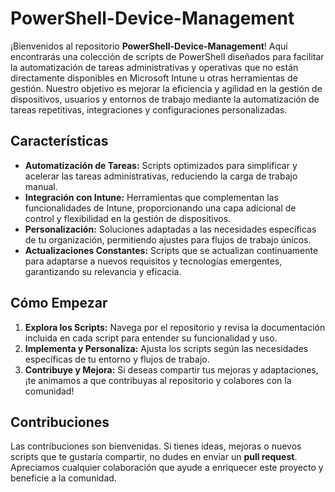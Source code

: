 # PowerShell-Device-Management

¡Bienvenidos al repositorio **PowerShell-Device-Management**! Aquí encontrarás una colección de scripts de PowerShell diseñados para facilitar la automatización de tareas administrativas y operativas que no están directamente disponibles en Microsoft Intune u otras herramientas de gestión. Nuestro objetivo es mejorar la eficiencia y agilidad en la gestión de dispositivos, usuarios y entornos de trabajo mediante la automatización de tareas repetitivas, integraciones y configuraciones personalizadas.

## Características

- **Automatización de Tareas:** Scripts optimizados para simplificar y acelerar las tareas administrativas, reduciendo la carga de trabajo manual.
- **Integración con Intune:** Herramientas que complementan las funcionalidades de Intune, proporcionando una capa adicional de control y flexibilidad en la gestión de dispositivos.
- **Personalización:** Soluciones adaptadas a las necesidades específicas de tu organización, permitiendo ajustes para flujos de trabajo únicos.
- **Actualizaciones Constantes:** Scripts que se actualizan continuamente para adaptarse a nuevos requisitos y tecnologías emergentes, garantizando su relevancia y eficacia.

## Cómo Empezar

1. **Explora los Scripts:** Navega por el repositorio y revisa la documentación incluida en cada script para entender su funcionalidad y uso.
2. **Implementa y Personaliza:** Ajusta los scripts según las necesidades específicas de tu entorno y flujos de trabajo.
3. **Contribuye y Mejora:** Si deseas compartir tus mejoras y adaptaciones, ¡te animamos a que contribuyas al repositorio y colabores con la comunidad!

## Contribuciones

Las contribuciones son bienvenidas. Si tienes ideas, mejoras o nuevos scripts que te gustaría compartir, no dudes en enviar un **pull request**. Apreciamos cualquier colaboración que ayude a enriquecer este proyecto y beneficie a la comunidad.

